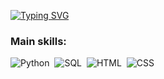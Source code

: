 [![Typing SVG](https://readme-typing-svg.herokuapp.com?font=Fira+Code&pause=1000&color=36F790&center=falso&vCenter=falso&repeat=verdadeiro&random=falso&width=435&lines=Ol%C3%A1%2CMeu+nome+%C3%A9+P%C3%A9ricles+Wend%2C+tenho+38+anos%2C+Sou+Brasileiro%2C+Cientista+de+dados.++Sejam+Bem+vindos+ao+meu+GitHub)](https://git.io/typing-svg)

### Main skills:
![Python](https://img.shields.io/badge/Python-3776AB?style=for-the-badge&logo=python&logoColor=white)&nbsp;
![SQL](https://img.shields.io/badge/-SQL-0D1117?style=for-the-badge&logo=sql&labelColor=blue)&nbsp;
![HTML](https://img.shields.io/badge/HTML-239120?style=for-the-badge&logo=html5&logoColor=orange)&nbsp;
![CSS](https://img.shields.io/badge/CSS-239120?&style=for-the-badge&logo=css3&logoColor=white)&nbsp;
